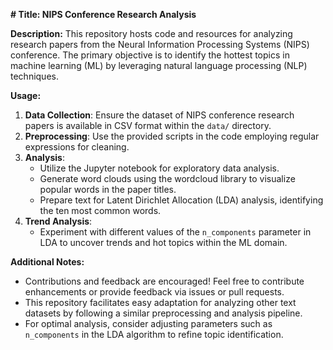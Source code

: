 **# Title: NIPS Conference Research Analysis**

**Description:**
This repository hosts code and resources for analyzing research papers from the Neural Information Processing Systems (NIPS) conference. The primary objective is to identify the hottest topics in machine learning (ML) by leveraging natural language processing (NLP) techniques.

**Usage:**
1. **Data Collection**: Ensure the dataset of NIPS conference research papers is available in CSV format within the `data/` directory.
2. **Preprocessing**: Use the provided scripts in the code employing regular expressions for cleaning.
3. **Analysis**:
   - Utilize the Jupyter notebook for exploratory data analysis.
   - Generate word clouds using the wordcloud library to visualize popular words in the paper titles.
   - Prepare text for Latent Dirichlet Allocation (LDA) analysis, identifying the ten most common words.
4. **Trend Analysis**:
   - Experiment with different values of the `n_components` parameter in LDA to uncover trends and hot topics within the ML domain.

**Additional Notes:**
- Contributions and feedback are encouraged! Feel free to contribute enhancements or provide feedback via issues or pull requests.
- This repository facilitates easy adaptation for analyzing other text datasets by following a similar preprocessing and analysis pipeline.
- For optimal analysis, consider adjusting parameters such as `n_components` in the LDA algorithm to refine topic identification.
